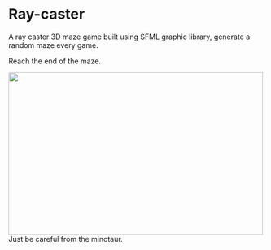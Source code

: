 # Ray-caster

A ray caster 3D maze game built using SFML graphic library, generate a random maze every game.


Reach the end of the maze.
<p><img align="left" src="https://github.com/dor97/Ray-caster/blob/main/Ray_Caster.gif" width="500" height="320" /></p>

Just be careful from the minotaur.


